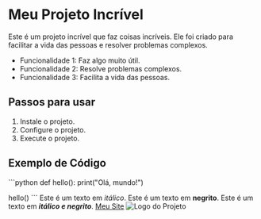 # Meu Projeto Incrível
Este é um projeto incrível que faz coisas incríveis. Ele foi criado para facilitar a vida das pessoas e resolver problemas complexos.
* Funcionalidade 1: Faz algo muito útil.
* Funcionalidade 2: Resolve problemas complexos.
* Funcionalidade 3: Facilita a vida das pessoas.
## Passos para usar

1. Instale o projeto.
2. Configure o projeto.
3. Execute o projeto.
## Exemplo de Código

\`\`\`python
def hello():
print("Olá, mundo!")

hello()
\`\`\`
Este é um texto em *itálico*.
Este é um texto em **negrito**.
Este é um texto em ***itálico e negrito***.
[Meu Site](https://www.example.com)
![Logo do Projeto](https://www.example.com/logo.png)